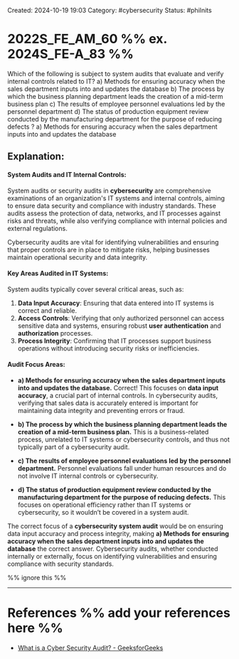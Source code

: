 Created: 2024-10-19 19:03
Category: #cybersecurity
Status: #philnits



# 2022S_FE_AM_60 %% ex. 2024S_FE-A_83 %%

Which of the following is subject to system audits that evaluate and verify internal controls related to IT?
a) Methods for ensuring accuracy when the sales department inputs into and updates the database
b) The process by which the business planning department leads the creation of a mid-term business plan
c) The results of employee personnel evaluations led by the personnel department
d) The status of production equipment review conducted by the manufacturing department for the purpose of reducing defects
?
a) Methods for ensuring accuracy when the sales department inputs into and updates the database
## **Explanation:**

#### **System Audits and IT Internal Controls:**

System audits or security audits in **cybersecurity** are comprehensive examinations of an organization's IT systems and internal controls, aiming to ensure data security and compliance with industry standards. These audits assess the protection of data, networks, and IT processes against risks and threats, while also verifying compliance with internal policies and external regulations.

Cybersecurity audits are vital for identifying vulnerabilities and ensuring that proper controls are in place to mitigate risks, helping businesses maintain operational security and data integrity.

#### **Key Areas Audited in IT Systems:**

System audits typically cover several critical areas, such as:

1. **Data Input Accuracy**: Ensuring that data entered into IT systems is correct and reliable.
2. **Access Controls**: Verifying that only authorized personnel can access sensitive data and systems, ensuring robust **user authentication** and **authorization** processes.
3. **Process Integrity**: Confirming that IT processes support business operations without introducing security risks or inefficiencies.

#### **Audit Focus Areas:**

- **a) Methods for ensuring accuracy when the sales department inputs into and updates the database.**
    Correct! This focuses on **data input accuracy**, a crucial part of internal controls. In cybersecurity audits, verifying that sales data is accurately entered is important for maintaining data integrity and preventing errors or fraud.

- **b) The process by which the business planning department leads the creation of a mid-term business plan.**
    This is a business-related process, unrelated to IT systems or cybersecurity controls, and thus not typically part of a cybersecurity audit.

- **c) The results of employee personnel evaluations led by the personnel department.**
    Personnel evaluations fall under human resources and do not involve IT internal controls or cybersecurity.

- **d) The status of production equipment review conducted by the manufacturing department for the purpose of reducing defects.**
    This focuses on operational efficiency rather than IT systems or cybersecurity, so it wouldn’t be covered in a system audit.

The correct focus of a **cybersecurity system audit** would be on ensuring data input accuracy and process integrity, making **a) Methods for ensuring accuracy when the sales department inputs into and updates the database** the correct answer. Cybersecurity audits, whether conducted internally or externally, focus on identifying vulnerabilities and ensuring compliance with security standards.


%% ignore this %%
<!--SR:!2025-09-30,165,310-->
---

# References %% add your references here %%
- [What is a Cyber Security Audit? - GeeksforGeeks](https://www.geeksforgeeks.org/what-is-a-cyber-security-audit/)
